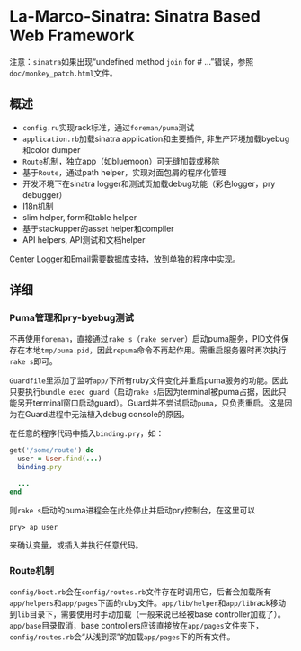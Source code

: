 # La-Marco-Sinatra: Sinatra Based Web Framework

注意：`sinatra`如果出现“undefined method `join` for #<String> ...”错误，参照`doc/monkey_patch.html`文件。

## 概述

- `config.ru`实现rack标准，通过`foreman/puma`测试
- `application.rb`加载sinatra application和主要插件, 非生产环境加载byebug和color dumper
- `Route`机制，独立app（如bluemoon）可无缝加载或移除
- 基于`Route`，通过path helper，实现对面包屑的程序化管理
- 开发环境下在sinatra logger和测试页加载debug功能（彩色logger，pry debugger）
- I18n机制
- slim helper, form和table helper
- 基于stackupper的asset helper和compiler
- API helpers, API测试和文档helper

Center Logger和Email需要数据库支持，放到单独的程序中实现。

## 详细

### Puma管理和pry-byebug测试

不再使用`foreman`，直接通过`rake s`（`rake server`）启动puma服务，PID文件保存在本地`tmp/puma.pid`，因此`repuma`命令不再起作用。需重启服务器时再次执行`rake s`即可。

`Guardfile`里添加了监听`app/`下所有ruby文件变化并重启puma服务的功能。因此只要执行`bundle exec guard`（启动`rake s`后因为terminal被puma占据，因此只能另开terminal窗口启动guard）。Guard并不尝试启动`puma`，只负责重启。这是因为在Guard进程中无法植入debug console的原因。

在任意的程序代码中插入`binding.pry`，如：

```ruby
get('/some/route') do
  user = User.find(...)
  binding.pry

  ...
end
```

则`rake s`启动的puma进程会在此处停止并启动pry控制台，在这里可以

    pry> ap user

来确认变量，或插入并执行任意代码。

### Route机制

`config/boot.rb`会在`config/routes.rb`文件存在时调用它，后者会加载所有`app/helpers`和`app/pages`下面的ruby文件。`app/lib/helper`和`app/lib`rack移动到`lib`目录下，需要使用时手动加载（一般来说已经被base controller加载了）。`app/base`目录取消，base controllers应该直接放在`app/pages`文件夹下，`config/routes.rb`会“从浅到深”的加载`app/pages`下的所有文件。
